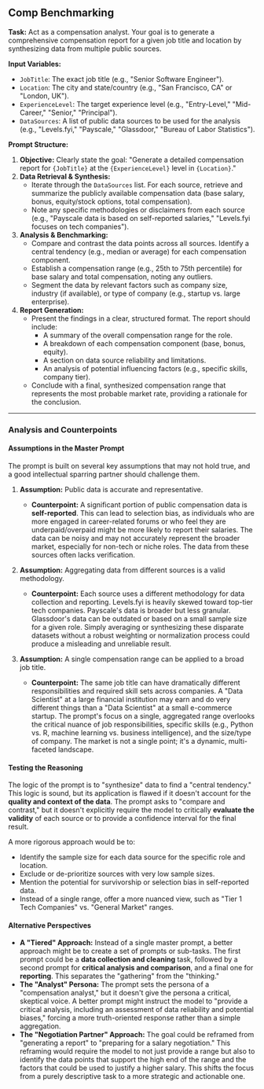 ## Comp Benchmarking

**Task:** Act as a compensation analyst. Your goal is to generate a comprehensive compensation report for a given job title and location by synthesizing data from multiple public sources.

**Input Variables:**
* `JobTitle`: The exact job title (e.g., "Senior Software Engineer").
* `Location`: The city and state/country (e.g., "San Francisco, CA" or "London, UK").
* `ExperienceLevel`: The target experience level (e.g., "Entry-Level," "Mid-Career," "Senior," "Principal").
* `DataSources`: A list of public data sources to be used for the analysis (e.g., "Levels.fyi," "Payscale," "Glassdoor," "Bureau of Labor Statistics").

**Prompt Structure:**

1.  **Objective:** Clearly state the goal: "Generate a detailed compensation report for `{JobTitle}` at the `{ExperienceLevel}` level in `{Location}`."
2.  **Data Retrieval & Synthesis:**
    * Iterate through the `DataSources` list. For each source, retrieve and summarize the publicly available compensation data (base salary, bonus, equity/stock options, total compensation).
    * Note any specific methodologies or disclaimers from each source (e.g., "Payscale data is based on self-reported salaries," "Levels.fyi focuses on tech companies").
3.  **Analysis & Benchmarking:**
    * Compare and contrast the data points across all sources. Identify a central tendency (e.g., median or average) for each compensation component.
    * Establish a compensation range (e.g., 25th to 75th percentile) for base salary and total compensation, noting any outliers.
    * Segment the data by relevant factors such as company size, industry (if available), or type of company (e.g., startup vs. large enterprise).
4.  **Report Generation:**
    * Present the findings in a clear, structured format. The report should include:
        * A summary of the overall compensation range for the role.
        * A breakdown of each compensation component (base, bonus, equity).
        * A section on data source reliability and limitations.
        * An analysis of potential influencing factors (e.g., specific skills, company tier).
    * Conclude with a final, synthesized compensation range that represents the most probable market rate, providing a rationale for the conclusion.

***

### Analysis and Counterpoints

#### Assumptions in the Master Prompt

The prompt is built on several key assumptions that may not hold true, and a good intellectual sparring partner should challenge them.

1.  **Assumption:** Public data is accurate and representative.
    * **Counterpoint:** A significant portion of public compensation data is **self-reported**. This can lead to selection bias, as individuals who are more engaged in career-related forums or who feel they are underpaid/overpaid might be more likely to report their salaries. The data can be noisy and may not accurately represent the broader market, especially for non-tech or niche roles. The data from these sources often lacks verification.

2.  **Assumption:** Aggregating data from different sources is a valid methodology.
    * **Counterpoint:** Each source uses a different methodology for data collection and reporting. Levels.fyi is heavily skewed toward top-tier tech companies. Payscale's data is broader but less granular. Glassdoor's data can be outdated or based on a small sample size for a given role. Simply averaging or synthesizing these disparate datasets without a robust weighting or normalization process could produce a misleading and unreliable result.

3.  **Assumption:** A single compensation range can be applied to a broad job title.
    * **Counterpoint:** The same job title can have dramatically different responsibilities and required skill sets across companies. A "Data Scientist" at a large financial institution may earn and do very different things than a "Data Scientist" at a small e-commerce startup. The prompt's focus on a single, aggregated range overlooks the critical nuance of job responsibilities, specific skills (e.g., Python vs. R, machine learning vs. business intelligence), and the size/type of company. The market is not a single point; it's a dynamic, multi-faceted landscape.

#### Testing the Reasoning

The logic of the prompt is to "synthesize" data to find a "central tendency." This logic is sound, but its application is flawed if it doesn't account for the **quality and context of the data**. The prompt asks to "compare and contrast," but it doesn't explicitly require the model to critically **evaluate the validity** of each source or to provide a confidence interval for the final result.

A more rigorous approach would be to:
* Identify the sample size for each data source for the specific role and location.
* Exclude or de-prioritize sources with very low sample sizes.
* Mention the potential for survivorship or selection bias in self-reported data.
* Instead of a single range, offer a more nuanced view, such as "Tier 1 Tech Companies" vs. "General Market" ranges.

#### Alternative Perspectives

* **A "Tiered" Approach:** Instead of a single master prompt, a better approach might be to create a set of prompts or sub-tasks. The first prompt could be a **data collection and cleaning** task, followed by a second prompt for **critical analysis and comparison**, and a final one for **reporting**. This separates the "gathering" from the "thinking."
* **The "Analyst" Persona:** The prompt sets the persona of a "compensation analyst," but it doesn't give the persona a critical, skeptical voice. A better prompt might instruct the model to "provide a critical analysis, including an assessment of data reliability and potential biases," forcing a more truth-oriented response rather than a simple aggregation.
* **The "Negotiation Partner" Approach:** The goal could be reframed from "generating a report" to "preparing for a salary negotiation." This reframing would require the model to not just provide a range but also to identify the data points that support the high end of the range and the factors that could be used to justify a higher salary. This shifts the focus from a purely descriptive task to a more strategic and actionable one.
